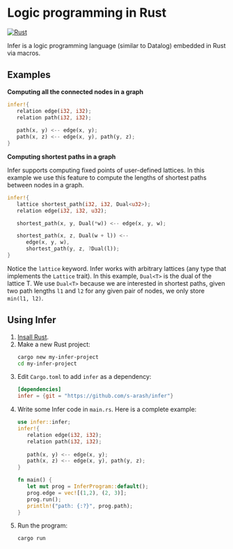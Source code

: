 # Logic programming in Rust
[![Rust](https://github.com/s-arash/infer/actions/workflows/rust.yml/badge.svg)](https://github.com/s-arash/infer/actions/workflows/rust.yml)

Infer is a logic programming language (similar to Datalog) embedded in Rust via macros.

## Examples

**Computing all the connected nodes in a graph**
```Rust
infer!{
   relation edge(i32, i32);
   relation path(i32, i32);
   
   path(x, y) <-- edge(x, y);
   path(x, z) <-- edge(x, y), path(y, z);
}
```

**Computing shortest paths in a graph** 

Infer supports computing fixed points of user-defined lattices. In this example we use this feature to compute the lengths of shortest paths between nodes in a graph.

```Rust
infer!{
   lattice shortest_path(i32, i32, Dual<u32>);
   relation edge(i32, i32, u32);

   shortest_path(x, y, Dual(*w)) <-- edge(x, y, w);

   shortest_path(x, z, Dual(w + l)) <-- 
      edge(x, y, w), 
      shortest_path(y, z, ?Dual(l));
}
```

Notice the `lattice` keyword. Infer works with arbitrary lattices (any type that implements the `Lattice` trait). In this example, `Dual<T>` is the dual of the lattice T. We use `Dual<T>` because we are interested in shortest paths, given two path lengths `l1` and `l2` for any given pair of nodes, we only store `min(l1, l2)`.

## Using Infer
1. [Insall Rust](https://www.rust-lang.org/tools/install).
2. Make a new Rust project:
   ```bash
   cargo new my-infer-project
   cd my-infer-project
   ```
3. Edit `Cargo.toml` to add `infer` as a dependency:
   ```toml
   [dependencies]
   infer = {git = "https://github.com/s-arash/infer"}
   ```
4. Write some Infer code in `main.rs`. Here is a complete example:
   ```rust
   use infer::infer;
   infer!{
      relation edge(i32, i32);
      relation path(i32, i32);
      
      path(x, y) <-- edge(x, y);
      path(x, z) <-- edge(x, y), path(y, z);
   }

   fn main() {
      let mut prog = InferProgram::default();
      prog.edge = vec![(1,2), (2, 3)];
      prog.run();
      println!("path: {:?}", prog.path);
   }
   ```
5. Run the program:
   ```bash
   cargo run
   ```